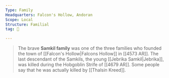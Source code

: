```yaml
---
Type: Family
Headquarters: Falcon's Hollow, Andoran
Scope: Local
Structure: Familial
tag: 👥

---
```


> The brave **Samkil family** was one of the three families who founded the town of [[Falcon's Hollow|Falcons Hollow]] in [[4573 AR]]. The last descendant of the Samkils, the young [[Jebrika Samkil|Jebrika]], was killed during the Hobgoblin Strife of [[4679 AR]]. Some people say that he was actually killed by [[Thalsin Kreed]].








